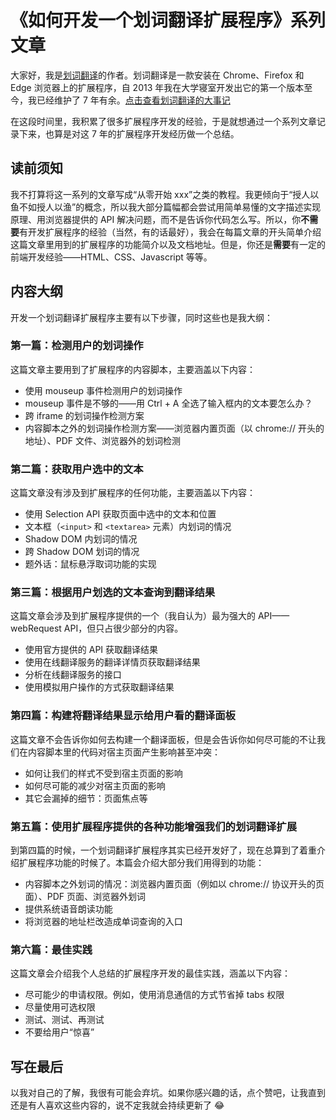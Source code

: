 # 《如何开发一个划词翻译扩展程序》系列文章

大家好，我是[划词翻译](https://hcfy.limingkai.cn/)的作者。划词翻译是一款安装在 Chrome、Firefox 和 Edge 浏览器上的扩展程序，自 2013 年我在大学寝室开发出它的第一个版本至今，我已经维护了 7 年有余。[点击查看划词翻译的大事记](https://hcfy.limingkai.cn/histroy.html)

在这段时间里，我积累了很多扩展程序开发的经验，于是就想通过一个系列文章记录下来，也算是对这 7 年的扩展程序开发经历做一个总结。

## 读前须知

我不打算将这一系列的文章写成“从零开始 xxx”之类的教程。我更倾向于“授人以鱼不如授人以渔”的概念，所以我大部分篇幅都会尝试用简单易懂的文字描述实现原理、用浏览器提供的 API 解决问题，而不是告诉你代码怎么写。所以，你**不需要**有开发扩展程序的经验（当然，有的话最好），我会在每篇文章的开头简单介绍这篇文章里用到的扩展程序的功能简介以及文档地址。但是，你还是**需要**有一定的前端开发经验——HTML、CSS、Javascript 等等。

## 内容大纲

开发一个划词翻译扩展程序主要有以下步骤，同时这些也是我大纲：

### 第一篇：检测用户的划词操作

这篇文章主要用到了扩展程序的内容脚本，主要涵盖以下内容：

- 使用 mouseup 事件检测用户的划词操作
- mouseup 事件是不够的——用 Ctrl + A 全选了输入框内的文本要怎么办？
- 跨 iframe 的划词操作检测方案
- 内容脚本之外的划词操作检测方案——浏览器内置页面（以 chrome:// 开头的地址）、PDF 文件、浏览器外的划词检测

### 第二篇：获取用户选中的文本

这篇文章没有涉及到扩展程序的任何功能，主要涵盖以下内容：

- 使用 Selection API 获取页面中选中的文本和位置
- 文本框（`<input>` 和 `<textarea>` 元素）内划词的情况
- Shadow DOM 内划词的情况
- 跨 Shadow DOM 划词的情况
- 题外话：鼠标悬浮取词功能的实现

### 第三篇：根据用户划选的文本查询到翻译结果

这篇文章会涉及到扩展程序提供的一个（我自认为）最为强大的 API——webRequest API，但只占很少部分的内容。

- 使用官方提供的 API 获取翻译结果
- 使用在线翻译服务的翻译详情页获取翻译结果
- 分析在线翻译服务的接口
- 使用模拟用户操作的方式获取翻译结果

### 第四篇：构建将翻译结果显示给用户看的翻译面板

这篇文章不会告诉你如何去构建一个翻译面板，但是会告诉你如何尽可能的不让我们在内容脚本里的代码对宿主页面产生影响甚至冲突：

- 如何让我们的样式不受到宿主页面的影响
- 如何尽可能的减少对宿主页面的影响
- 其它会漏掉的细节：页面焦点等

### 第五篇：使用扩展程序提供的各种功能增强我们的划词翻译扩展

到第四篇的时候，一个划词翻译扩展程序其实已经开发好了，现在总算到了着重介绍扩展程序功能的时候了。本篇会介绍大部分我们用得到的功能：

- 内容脚本之外划词的情况：浏览器内置页面（例如以 chrome:// 协议开头的页面）、PDF 页面、浏览器外划词
- 提供系统语音朗读功能
- 将浏览器的地址栏改造成单词查询的入口

### 第六篇：最佳实践

这篇文章会介绍我个人总结的扩展程序开发的最佳实践，涵盖以下内容：

- 尽可能少的申请权限。例如，使用消息通信的方式节省掉 tabs 权限
- 尽量使用可选权限
- 测试、测试、再测试
- 不要给用户“惊喜”

## 写在最后

以我对自己的了解，我很有可能会弃坑。如果你感兴趣的话，点个赞吧，让我直到还是有人喜欢这些内容的，说不定我就会持续更新了 :joy:
